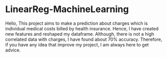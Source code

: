 # LinearReg-MachineLearning
Hello,
This project aims to make a prediction about charges which is individual medical costs billed by health insurance.
Hence, I have created new features and reshaped my dataframe. Although, there is not a high correlated data with charges, I have found about 70% accuracy.
Therefore, if you have any idea that improve my project, I am always here to get advice.

